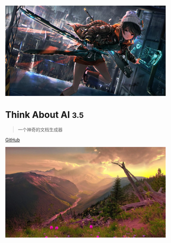 <!-- _coverpage.md -->

![logo](logo.png)

# Think About AI <small>3.5</small>

>一个神奇的文档生成器

[GitHub](https://github.com/docsify/docsify)
<!-- [Get Started](README) -->

<!-- background color -->

![color](5.png)